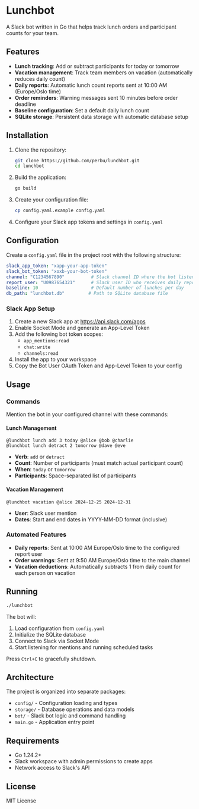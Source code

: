 # Lunchbot

A Slack bot written in Go that helps track lunch orders and participant counts for your team.

## Features

- **Lunch tracking**: Add or subtract participants for today or tomorrow
- **Vacation management**: Track team members on vacation (automatically reduces daily count)
- **Daily reports**: Automatic lunch count reports sent at 10:00 AM (Europe/Oslo time)
- **Order reminders**: Warning messages sent 10 minutes before order deadline
- **Baseline configuration**: Set a default daily lunch count
- **SQLite storage**: Persistent data storage with automatic database setup

## Installation

1. Clone the repository:
   ```bash
   git clone https://github.com/perbu/lunchbot.git
   cd lunchbot
   ```

2. Build the application:
   ```bash
   go build
   ```

3. Create your configuration file:
   ```bash
   cp config.yaml.example config.yaml
   ```

4. Configure your Slack app tokens and settings in `config.yaml`

## Configuration

Create a `config.yaml` file in the project root with the following structure:

```yaml
slack_app_token: "xapp-your-app-token"
slack_bot_token: "xoxb-your-bot-token"
channel: "C1234567890"          # Slack channel ID where the bot listens
report_user: "U0987654321"      # Slack user ID who receives daily reports
baseline: 10                    # Default number of lunches per day
db_path: "lunchbot.db"         # Path to SQLite database file
```

### Slack App Setup

1. Create a new Slack app at https://api.slack.com/apps
2. Enable Socket Mode and generate an App-Level Token
3. Add the following bot token scopes:
   - `app_mentions:read`
   - `chat:write`
   - `channels:read`
4. Install the app to your workspace
5. Copy the Bot User OAuth Token and App-Level Token to your config

## Usage

### Commands

Mention the bot in your configured channel with these commands:

#### Lunch Management
```
@lunchbot lunch add 3 today @alice @bob @charlie
@lunchbot lunch detract 2 tomorrow @dave @eve
```

- **Verb**: `add` or `detract`
- **Count**: Number of participants (must match actual participant count)
- **When**: `today` or `tomorrow`
- **Participants**: Space-separated list of participants

#### Vacation Management
```
@lunchbot vacation @alice 2024-12-25 2024-12-31
```

- **User**: Slack user mention
- **Dates**: Start and end dates in YYYY-MM-DD format (inclusive)

### Automated Features

- **Daily reports**: Sent at 10:00 AM Europe/Oslo time to the configured report user
- **Order warnings**: Sent at 9:50 AM Europe/Oslo time to the main channel
- **Vacation deductions**: Automatically subtracts 1 from daily count for each person on vacation

## Running

```bash
./lunchbot
```

The bot will:
1. Load configuration from `config.yaml`
2. Initialize the SQLite database
3. Connect to Slack via Socket Mode
4. Start listening for mentions and running scheduled tasks

Press `Ctrl+C` to gracefully shutdown.

## Architecture

The project is organized into separate packages:

- `config/` - Configuration loading and types
- `storage/` - Database operations and data models
- `bot/` - Slack bot logic and command handling
- `main.go` - Application entry point

## Requirements

- Go 1.24.2+
- Slack workspace with admin permissions to create apps
- Network access to Slack's API

## License

MIT License